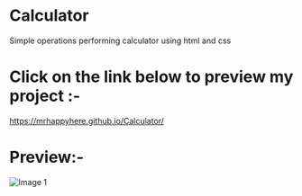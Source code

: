 # Calculator
Simple operations performing calculator using html and css

# Click on the link below to preview my project :- 

https://mrhappyhere.github.io/Calculator/

# Preview:-
![Image 1](https://user-images.githubusercontent.com/80676763/117726489-45776d00-b204-11eb-89ae-f804da10c455.jpg)
 
